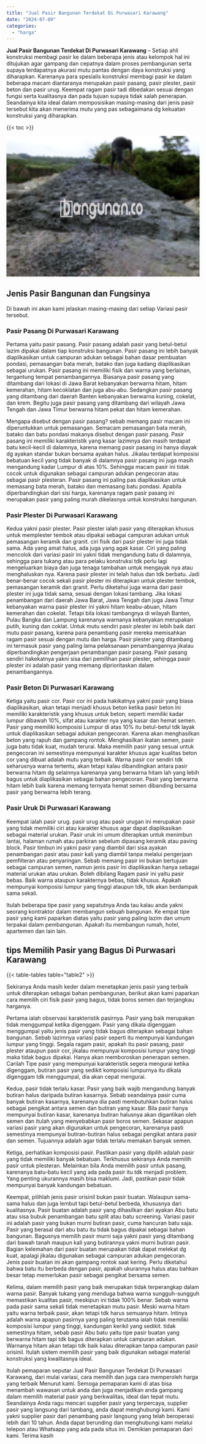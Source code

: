 ```yaml
---
title: "Jual Pasir Bangunan Terdekat Di Purwasari Karawang"
date: "2024-07-09"
categories: 
  - "harga"
---
```


**Jual Pasir Bangunan Terdekat Di Purwasari Karawang** – Setiap ahli konstruksi membagi pasir ke dalam beberapa jenis atau kelompok hal ini ditujukan agar gampang dan cepatnya dalam proses pembangunan serta supaya terdapatnya akurasi mutu pantas dengan daya konstruksi yang diharapkan. Karenanya para spesialis konstruksi membagi pasir ke dalam beberapa macam diantaranya merupakan pasir pasang, pasir plester, pasir beton dan pasir urug. Keempat ragam pasir tadi dibedakan sesuai dengan fungsi serta kualitasnya dan pada tujuan supaya tidak salah penerapan. Seandainya kita ideal dalam memposisikan masing-masing dari jenis pasir tersebut kita akan menerima mutu yang pas sebagaimana dg kekuatan konstruksi yang diharapkan.

{{< toc >}}

![Jual Pasir Bangunan Terdekat Di Purwasari Karawang](/images/jual-pasir-bangunan-17.png)

## Jenis Pasir Bangunan dan Fungsinya

Di bawah ini akan kami jelaskan masing-masing dari setiap Variasi pasir tersebut.

### Pasir Pasang Di Purwasari Karawang

Pertama yaitu pasir pasang. Pasir pasang adalah pasir yang betul-betul lazim dipakai dalam tiap konstruksi bangunan. Pasir pasang ini lebih banyak diaplikasikan untuk campuran adukan sebagai bahan dasar pembuatan pondasi, pemasangan bata merah, batako dan juga kadang diaplikasikan sebagai urukan. Pasir pasang ini memiliki fisik dan warna yang berlainan, tergantung tempat penambangannya. Biasanya pasir pasang yang ditambang dari lokasi di Jawa Barat kebanyakan berwarna hitam, hitam kemerahan, hitam kecoklatan dan juga abu-abu. Sedangkan pasir pasang yang ditambang dari daerah Banten kebanyakan berwarna kuning, cokelat, dan krem. Begitu juga pasir pasang yang ditambang dari wilayah Jawa Tengah dan Jawa Timur berwarna hitam pekat dan hitam kemerahan.

Mengapa disebut dengan pasir pasang? sebab memang pasir macam ini diperuntukkan untuk pemasangan. Semacam pemasangan bata merah, batako dan batu pondasi makanya disebut dengan pasir pasang. Pasir pasang ini memiliki karakteristik yang kasar lazimnya dan masih terdapat batu kecil-kecil di dalamnya, karena memang pasir pasang ini hanya diayak dg ayakan standar bukan bersama ayakan halus. Jikalau terdapat komposisi bebatuan kecil yang tidak banyak di dalamnya pasir pasang ini juga masih mengandung kadar Lumpur di atas 10%. Sehingga macam pasir ini tidak cocok untuk digunakan sebagai campuran adukan pengecoran atau sebagai pasir plesteran. Pasir pasang ini paling pas diaplikasikan untuk memasang bata merah, batako dan memasang batu pondasi. Apabila diperbandingkan dari sisi harga, karenanya ragam pasir pasang ini merupakan pasir yang paling murah dikelasnya untuk konstruksi bangunan.

### Pasir Plester Di Purwasari Karawang

Kedua yakni pasir plester. Pasir plester ialah pasir yang diterapkan khusus untuk memplester tembok atau dipakai sebagai campuran adukan untuk pemasangan keramik dan granit. ciri fisik dari pasir plester ini juga tidak sama. Ada yang amat halus, ada juga yang agak kasar. Ciri yang paling mencolok dari variasi pasir ini yakni tidak mengandung batu di dalamnya, sehingga para tukang atau para pelaku konstruksi tdk perlu lagi mengeluarkan biaya dan juga tenaga tambahan untuk mengayak nya atau menghaluskan nya. Karena pasir plester ini telah halus dan tdk berbatu. Jadi benar-benar cocok sekali pasir plester ini diterapkan untuk plester tembok, pemasangan keramik dan granit. Perlu diketahui juga warna dari pasir plester ini juga tidak sama, sesuai dengan lokasi tambang. Jika lokasi penambangan dari daerah Jawa Barat, Jawa Tengah dan juga Jawa Timur kebanyakan warna pasir plester ini yakni hitam keabu-abuan, hitam kemerahan dan cokelat. Tetapi bila lokasi tambangnya di wilayah Banten, Pulau Bangka dan Lampung karenanya warnanya kebanyakan merupakan putih, kuning dan coklat. Untuk mutu sendiri pasir plester ini lebih baik dari mutu pasir pasang, karena para penambang pasir mereka memisahkan ragam pasir sesuai dengan mutu dan harga. Pasir plester yang ditambang ini termasuk pasir yang paling lama pelaksanaan penambangannya jikalau diperbandingkan pengerjaan penambangan pasir pasang. Pasir pasang sendiri hakekatnya yakni sisa dari pemilihan pasir plester, sehingga pasir plester ini adalah pasir yang memang diprioritaskan dalam penambangannya.

### Pasir Beton Di Purwasari Karawang

Ketiga yaitu pasir cor. Pasir cor ini pada hakikatnya yakni pasir yang biasa diaplikasikan, akan tetapi menjadi khusus beton ketika pasir beton ini memiliki karakteristik yang khusus untuk beton; seperti memiliki kadar lumpur dibawah 10%, sifat atau karakter nya yang kasar dan hemat semen. Pasir yang memiliki komposisi Lumpur di atas 10% itu betul-betul tdk layak untuk diaplikasikan sebagai adukan pengecoran. Karena akan menghasilkan beton yang rapuh dan gampang rontok. Menghasilkan ikatan semen, pasir juga batu tidak kuat, mudah terurai. Maka memilih pasir yang sesuai untuk pengecoran ini semestinya mempunyai karakter khusus agar kualitas beton cor yang dibuat adalah mutu yang terbaik. Warna pasir cor sendiri tdk seharusnya warna tertentu, akan tetapi kalau dibandingkan antara pasir berwarna hitam dg selainnya karenanya yang berwarna hitam lah yang lebih bagus untuk diaplikasikan sebagai bahan pengecoran. Pasir yang berwarna hitam lebih baik karena memang ternyata hemat semen dibanding bersama pasir yang berwarna lebih terang.

### Pasir Uruk Di Purwasari Karawang

Keempat ialah pasir urug. pasir urug atau pasir urugan ini merupakan pasir yang tidak memiliki ciri atau karakter khusus agar dapat diaplikasikan sebagai material urukan. Pasir uruk ini umum diterapkan untuk menimbun lantai, halaman rumah atau parkiran sebelum dipasang keramik atau paving block. Pasir timbun ini yakni pasir yang diambil dari sisa ayakan penambangan pasir atau pasir kali yang diambil tanpa melalui pengerjaan pemfilteran atau penyaringan. Sebab memang pasir ini bukan bertujuan sebagai campuran semen, namun jenis pasir ini diaplikasikan hanya sebagai material urukan atau urukan. Boleh dibilang Ragam pasir ini yaitu pasir bebas. Baik warna ataupun karakternya bebas, tidak khusus. Apakah mempunyai komposisi lumpur yang tinggi ataupun tdk, tdk akan berdampak sama sekali.

Itulah beberapa tipe pasir yang sepatutnya Anda tau kalau anda yakni seorang kontraktor dalam membangun sebuah bangunan. Ke empat tipe pasir yang kami paparkan diatas yaitu pasir yang paling lazim dan umum terpakai dalam pembangunan. Apakah itu membangun rumah, hotel, apartemen dan lain lain.

## tips Memilih Pasir yang Bagus Di Purwasari Karawang

{{< table-tables table="table2" >}}

Sekiranya Anda masih keder dalam menetapkan jenis pasir yang terbaik untuk diterapkan sebagai bahan pembangunan, berikut akan kami paparkan cara memilih ciri fisik pasir yang bagus, tidak boros semen dan terjangkau harganya.

Pertama ialah observasi karakteristik pasirnya. Pasir yang baik merupakan tidak menggumpal ketika digenggam. Pasir yang dikala digenggam menggumpal yaitu jenis pasir yang tidak bagus diterapkan sebagai bahan bangunan. Sebab lazimnya variasi pasir seperti itu mempunyai kandungan lumpur yang tinggi. Segala ragam pasir, apakah itu pasir pasang, pasir plester ataupun pasir cor, jikalau mempunyai komposisi lumpur yang tinggi maka tidak bagus dipakai. Hanya akan memboroskan penerapan semen. Carilah Tipe pasir yang mempunyai karakteristik segera mengurai ketika digenggam, butiran pasir yang sedikit komposisi lumpurnya itu dikala digenggam tdk menggumpal, dia akan cepat mengurai.

Kedua, pasir tidak terlalu kasar. Pasir yang baik wajib mengandung banyak butiran halus daripada butiran kasarnya. Sebab seandainya pasir cuma banyak butiran kasarnya, karenanya dia pasti membutuhkan butiran halus sebagai pengikat antara semen dan butiran yang kasar. Bila pasir hanya mempunyai butiran kasar, karenanya butiran halusnya akan digantikan oleh semen dan itulah yang menyebabkan pasir boros semen. Sekasar apapun variasi pasir yang akan digunakan untuk pengecoran, karenanya pasti semestinya mempunyai butiran-butiran halus sebagai pengikat antara pasir dan semen. Tujuannya adalah agar tidak terlalu memakan banyak semen.

Ketiga, perhatikan komposisi pasir. Pastikan pasir yang dipilih adalah pasir yang tidak memiliki banyak bebatuan. Terkhusus sekiranya Anda memilih pasir untuk plesteran. Melainkan bila Anda memilih pasir untuk pasang, karenanya batu-batu kecil yang ada pada pasir itu tdk menjadi problem. Yang penting ukurannya masih bisa maklumi. Jadi, pastikan pasir tidak mempunyai banyak kandungan bebatuan.

Keempat, pilihlah jenis pasir orisinil bukan pasir buatan. Walaupun sama-sama halus dan juga lembut tapi betul-betul berbeda, khususnya dari kualitasnya. Pasir buatan adalah pasir yang dihasilkan dari ayakan Abu batu atau sisa bubuk penambangan batu split atau batu screening. Variasi pasir ini adalah pasir yang bukan murni butiran pasir, cuma hancuran batu saja. Pasir yang berasal dari abu batu itu tidak bagus dipakai sebagai bahan bangunan. Bagusnya memilih pasir murni saja yakni pasir yang ditambang dari bawah tanah maupun kali yang butirannya yakni murni butiran pasir. Bagian kelemahan dari pasir buatan merupakan tidak dapat melekat dg kuat, apalagi jikalau digunakan sebagai campuran adukan pengecoran. Jenis pasir buatan ini akan gampang rontok saat kering. Perlu diketahui bahwa batu itu berbeda dengan pasir, apakah ukurannya halus atau bahkan besar tetap memerlukan pasir sebagai pengikat bersama semen.

Kelima, dalam memilih pasir yang baik merupakan tidak terperangkap dalam warna pasir. Banyak tukang yang menduga bahwa warna sungguh-sungguh memastikan kualitas pasir, meskipun ini tidak 100% benar. Sebab warna pada pasir sama sekali tidak menetapkan mutu pasir. Meski warna hitam yaitu warna terbaik pasir, akan tetapi tdk harus semuanya hitam. Intinya adalah warna apapun pasirnya yang paling terutama ialah tidak memiliki komposisi lumpur yang tinggi, kandungan kerikil yang sedikit. tidak semestinya hitam, sebab pasir Abu batu yaitu tipe pasir buatan yang berwarna hitam tapi tdk bagus diterapkan untuk campuran adukan. Warnanya hitam akan tetapi tdk baik kalau diterapkan tanpa campuran pasir orisinil. Itulah sistem memilih pasir yang baik digunakan sebagai material konstruksi yang kwalitasnya ideal.

Itulah pemaparan seputar Jual Pasir Bangunan Terdekat Di Purwasari Karawang, dari mulai variasi, cara memilih dan juga cara memperoleh harga yang terbaik Menurut kami. Semoga pemaparan kami di atas bisa menambah wawasan untuk anda dan juga menjadikan anda gampang dalam memilih material pasir yang berkwalitas, ideal dan tepat mutu. Seandainya Anda ragu mencari supplier pasir yang terpercaya, supplier pasir yang langsung dari tambang, anda dapat menghubungi kami. Kami yakni supplier pasir dari penambang pasir langsung yang telah beroperasi lebih dari 10 tahun. Anda dapat berunding dan menghubungi kami melalui telepon atau Whatsapp yang ada pada situs ini. Demikian pemaparan dari kami. Terima kasih
